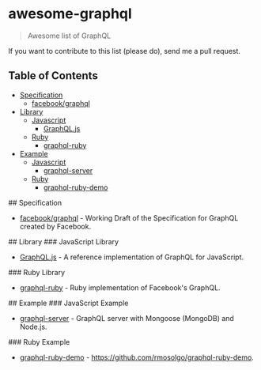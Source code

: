 # awesome-graphql

> Awesome list of GraphQL

If you want to contribute to this list (please do), send me a pull request.

## Table of Contents

<!-- MarkdownTOC depth=4 -->

- [Specification](#spec)
    - [facebook/graphql](http://facebook.github.io/graphql/)
- [Library](#lib)
    - [Javascript](#lib-js)
        - [GraphQL.js](https://github.com/graphql/graphql-js)
    - [Ruby](#lib-rb)
        - [graphql-ruby](https://github.com/rmosolgo/graphql-ruby)
- [Example](#example)
    - [Javascript](#example-js)
        - [graphql-server](https://github.com/RisingStack/graphql-server)
    - [Ruby](#example-rb)
        - [graphql-ruby-demo](https://github.com/rmosolgo/graphql-ruby-demo)

<!-- /MarkdownTOC -->

<a name="spec" />
## Specification

* [facebook/graphql](http://facebook.github.io/graphql/) - Working Draft of the Specification for GraphQL created by Facebook.

<a name="lib" />
## Library

<a name="lib-js" />
### JavaScript Library

* [GraphQL.js](https://github.com/graphql/graphql-js) - A reference implementation of GraphQL for JavaScript.

<a name="lib-rb" />
### Ruby Library

* [graphql-ruby](https://github.com/rmosolgo/graphql-ruby) - Ruby implementation of Facebook's GraphQL.

<a name="example" />
## Example

<a name="example-js" />
### JavaScript Example

* [graphql-server](https://github.com/RisingStack/graphql-server) - GraphQL server with Mongoose (MongoDB) and Node.js.

<a name="example-rb" />
### Ruby Example

* [graphql-ruby-demo](https://github.com/rmosolgo/graphql-ruby-demo) - https://github.com/rmosolgo/graphql-ruby-demo.
